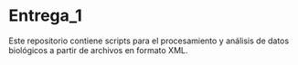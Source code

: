 # Entrega_1
Este repositorio contiene scripts para el procesamiento y análisis de datos biológicos a partir de archivos en formato XML. 
